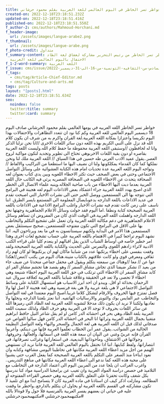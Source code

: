 ```yaml
---
title: خواطر تسر الخاطر في اليوم العالمي للغة العربية بقلم محمود حرشاني
created-on: 2022-12-18T23:18:51.232Z
updated-on: 2022-12-18T23:18:51.416Z
published-on: 2022-12-18T23:18:51.550Z
f_author-2: cms/authors/Mahmoud-Horchani.md
f_header-image:
  url: /assets/images/langue-arabe2.png
f_thumbnail:
  url: /assets/images/langue-arabe.png
f_photo-credit: متداول
f_summary-content: خواطر تسر الخاطر من رئيس التحرير مشاركة لعشاق لغة الظاد
  الاحتفال باليوم العالمي للغه العربية
f_1-2-word-summary: اللغه العربية
f_issue: cms/issue/العدد-السادس-من-الثقافيه-التونسية-من-16-الى-31-ديسمبر-20222.md
f_tags:
  - cms/tag/Article-Chief-Editor.md
  - cms/tag/Culture-and-arts.md
tags: posts
layout: "[posts].html"
date: 2022-12-18T23:18:51.634Z
seo:
  noindex: false
  twitter:title: summary
  twitter:card: summary
---
```

خواطر  تسر الخاطر اللغه العربيه في يومها العالمي بقلم محمود الحرشاني صادف اليوم 18 ديسمبر اليوم العالمي للغه العربية وكم كنا نود ان تتعدد التظاهرات والاحتفالات بهذا اليوم تكريسا واعتزازا بمكانة اللغه العربية.لغة القران  واكرم به من شرف ان يكون  كلام الله قد نزل على النبي الكريم بهذه اللغه دون سائر اللغات الاخرى  //انا نحن نزلنا الذكر وانا له لحافظون //وستبقى اللغه العربية محفوظة ما حفظ كلام الله.وليست اللغة العربية بقاصره او دون بقية اللغات الاخرىوهي تحتاج الى تطوير وتجديد لتكون مواكبة لروح العصر..يقول عميد الادب العربي طه حسين في هذا السياق // اللغه العربية ملك لنا ونحن نملكها كما كان القدماء يمكلكونها ولنا ان نضيف اليها ما استطعنا من التراكيب والالفاظ //وتواجه اليوم اللغه العربية عدة تحديات امام هذه الكتابة العشوائية على وسائل التواصل الاجتماعي وحتى في بعض الصحف حيث تكثر الاخطاء اللغويه وبين يدي كتاب بعنوان لغه الصحافة يتحدث عن الاخطاء اللغويه في الصحافة المصريه يرثي فيه الكاتب حال اللغه العربية  بعدما دبت اليها الاخطاء من باب صاحبة الجلاله.وينبه علماء الاتصال الى الخطر الذي  اصبح يهدد اللغة العربية جراء اعتمكاد بعض الاذاعات اليوم لغه هجينة في البرامج التي تتوجه بها الى المستمعين ووصل الخبر حتى الى نشرات الاخبار التي اصبحت تقدم في عديد الاذاعات باللغة الدارجه بدعوىايصال المعلومة الى المستمع بايسر الطرق. اننا ناسف على زمن كانت تقدم فيه نشرات الاخبار واغلب البرامج الاذاعية في الاذاعات باللغه العربية الصحيحة كتابة ونطقا .اما اليوم فقد حولت وسائل الاعلام الجماهيرية وجهتها نحو اللغه الدارجه واهملت اللغه العربية.في الوقت الذي كان من المفروض ان تساهم وسائل الاعلام الجماهيرية في دعم مكالنة اللغه العربية وان تعمل على تشجيع التكلم والتخاطب بها على الاقل في البرامج التي تكون مفتوحه للمستمعين..صحيح سيستثقل بعض المستمعين هذا الامر في البداية ولكنهم سيستانسون به في ما بعد ويرتاحون اليه. اننا نشهد اليوم تراجعا كبيرا في الاهتمام باللغه العربية على حساب تشجيع لغات اخرى وهذا امر خطير خاصه في اوساط الشباب الذين يقل اقبالهم او ينعدم كليا على  قراءه الكتب الادبية لاثراء زادهم اللغوي والتمرس على الحديث والكتابة باللغه العربية الصحيحة.ولقد وقفت بنفسي على اخطاء يرتكبها  عدد من شبابنا ماكان لهم ان يرتكبوها لو كان لهم زاد ثقافي ومعرفي قوي ولو كانت علاقتهم بالكتاب متينة.هناك اليوم من يكتب //معن//هكذا عوا عن // معا //وهناك من سمعته يتكلم ويقول في محفل جماعي منحدثا عن ضيف جاء من بعيد // نشكر ضيفنا الذي تجاش مشاق السفر // وهو يقصد هنا تجشم مشاق الفر اي  كابد مشاق السفر ان الاخطاء التي ترتكب في حق اللغة العربية اليوم اخطاء شنيعة وهي اخطاء لا تحصى ولا تعد في الحقيقة وعلاقة شبابنا باللغه العربية كعلاقة سروال عبد الرحمان بحذائة او اقل. ويبدو ان احد ابرز الاسباب هو استسهال الكتابة على وسائط التواصل الاجتماعي لا هي بلغة عربية ولا هي بغة فرنسية  وهي لغة هجينة لا اصل لها ولا فصل تمتزج فيها الخروف والارقام لتشكل كلاما غريبا.اصبح اليوم معتمدا في لغة التواصل والتخاطب عبر الفايس بوك والتويتر والارساليات الهاتفيه. اننا نعتز بلغتنا الدارجه ونجلها ولا نعاديها ولكننا لا نريد ان يكون ذلك مدخلا لتشويه اللغه العربية  لغة الظاد التي رميزها الله عن سائر اللغات بحروف لا توجد الا في العربية وهو حرف الظاد ولذلك سميت اللغه العربية بلغة الظاد.وهي بحر في احشائه الدر كامن او لم يقل شاعر النيل حافظ ابراهيم متغنيا بجمال اللغه العربية وثرائها انا البحر في احشائه الدر كامن فهل سالوا الغواص عن صدفاتي لذلك قيل ان اللغه العربية هي لغة الجمال والسحر والبهاء ولغة التواصل النظيفة الخالية من الشوائب..يقول عمر ابن الخطاب تعلّموا العربية فإنها من دينكم، وأعربوا القرآن فإنه عربيّ وغني عن البيان ان سعة هذه اللغة في أسمائها، وأفعالها، وحروفها، وجولاتها في الاشتقاق، ومأخوذاتها البديعية، في استعاراتها وغرائب تصرفاتها، في انتصاراتها، ولفظ كنايتها. اننا اذا نحتفل باليوم العالمي للغه العربية فاننا نريد ان نستنهض الهمم من اجل مزيد اعطاء اللغه العربية مكانتها في تخاطبنا اليومي مشافهة وكتابه وان نعود ابناءنا منذ الصغر على التكلم باللغه العربية الصحيحة كما يفعل الغرب حتى يشبوا على محبة هذه اللغه كما ندعو الى اعطاء اللغه العربية مكانتها في مناهج التدريس.. واغرب الغرائب ان يلجا عدد من المربين اليوم الى اعتماد الدارجة في التخاطب مع التلاميذ في حصص دراسة المواد العربية وان تغيب عن برامجنا الدراسية  مواد كنا ندرسها بكل شغف وكانت تحفزنا على التعلق باللغه العربيه  وهي حصص القراءه المفتوحه او المطالعه. ومازلت اذكر كيف ان استاذنا في ماده العربية كان لا يتسامح ابدا مع اي تلميذ  لا تكون مشاركته في القسم باللغه العربية او يحاول ان يتكلم بالدارجع..واخطر  ما وقفت عليه في حياتي ان بعضهم يفسر العربية بالفرنسية فلا حول ولا قوةالا بالله #مكتبه*محمود*حرشلني #مكتبه*محمود*حرشلني